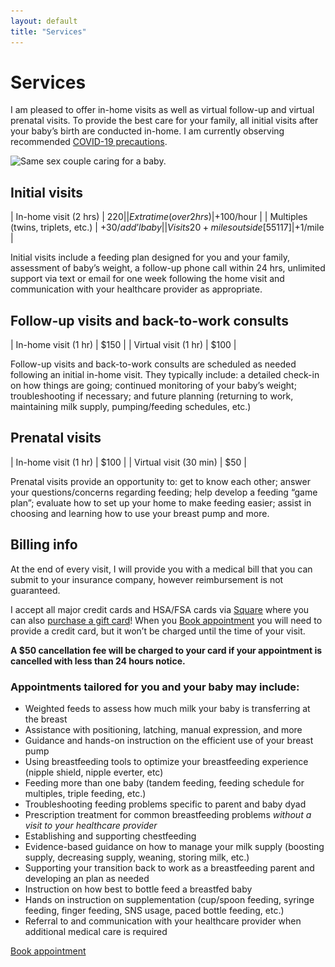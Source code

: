 ```yaml
---
layout: default
title: "Services"
---
```


# Services

I am pleased to offer in-home visits as well as virtual follow-up and virtual prenatal visits. To provide the best care for your family, all initial visits after your baby’s birth are conducted in-home. I am currently observing recommended [COVID-19 precautions](https://www.health.state.mn.us/diseases/coronavirus/prevention.html).

<img
    srcset="/assets/images/couple_w_baby_800w.jpg,
            /assets/images/couple_w_baby_1200w.jpg 1.5x,
            /assets/images/couple_w_baby_1600w.jpg 2x"
    src="/assets/images/couple_w_baby_1600w.jpg"
    alt="Same sex couple caring for a baby.">

## Initial visits

| In-home visit (2 hrs)             | $220            |
| Extra time (over 2 hrs)           | +$100/hour      |
| Multiples (twins, triplets, etc.) | +$30/add’l baby |
| Visits 20+ miles outside [55117]  | +$1/mile        |

Initial visits include a feeding plan designed for you and your family, assessment of baby’s weight, a follow-up phone call within 24 hrs, unlimited support via text or email for one week following the home visit and communication with your healthcare provider as appropriate.

## Follow-up visits and back-to-work consults 

| In-home visit (1 hr)  | $150 |
| Virtual visit (1 hr)  | $100 |

Follow-up visits and back-to-work consults are scheduled as needed following an initial in-home visit. They typically include: a detailed check-in on how things are going; continued monitoring of your baby’s weight; troubleshooting if necessary; and future planning (returning to work, maintaining milk supply, pumping/feeding schedules, etc.)

## Prenatal visits

| In-home visit (1 hr)    | $100 |
| Virtual visit (30 min)  | $50  |

Prenatal visits provide an opportunity to: get to know each other; answer your questions/concerns regarding feeding; help develop a feeding “game plan”; evaluate how to set up your home to make feeding easier; assist in choosing and learning how to use your breast pump and more.

## Billing info

At the end of every visit, I will provide you with a medical bill that you can submit to your insurance company, however reimbursement is not guaranteed.  

I accept all major credit cards and HSA/FSA cards via [Square](https://squareup.com/us/en) where you can also [purchase a gift card](#)! When you [Book appointment](#) you will need to provide a credit card, but it won’t be charged until the time of your visit. 

__A $50 cancellation fee will be charged to your card if your appointment is cancelled with less than 24 hours notice.__



### Appointments tailored for you and your baby may include:

* Weighted feeds to assess how much milk your baby is transferring at the breast
* Assistance with positioning, latching, manual expression, and more
* Guidance and hands-on instruction on the efficient use of your breast pump 
* Using breastfeeding tools to optimize your breastfeeding experience (nipple shield, nipple everter, etc)
* Feeding more than one baby (tandem feeding, feeding schedule for multiples, triple feeding, etc.)
* Troubleshooting feeding problems specific to parent and baby dyad
* Prescription treatment for common breastfeeding problems _without a visit to your healthcare provider_
* Establishing and supporting chestfeeding
* Evidence-based guidance on how to manage your milk supply (boosting supply, decreasing supply, weaning, storing milk, etc.)
* Supporting your transition back to work as a breastfeeding parent and developing an plan as needed
* Instruction on how best to bottle feed a breastfed baby
* Hands on instruction on supplementation (cup/spoon feeding, syringe feeding, finger feeding, SNS usage, paced bottle feeding, etc.)
* Referral to and communication with your healthcare provider when additional medical care is required

[Book appointment](https://bellflower.intakeq.com/booking)

[55117]: https://goo.gl/maps/ztCeLVBtzjGweMCLA
